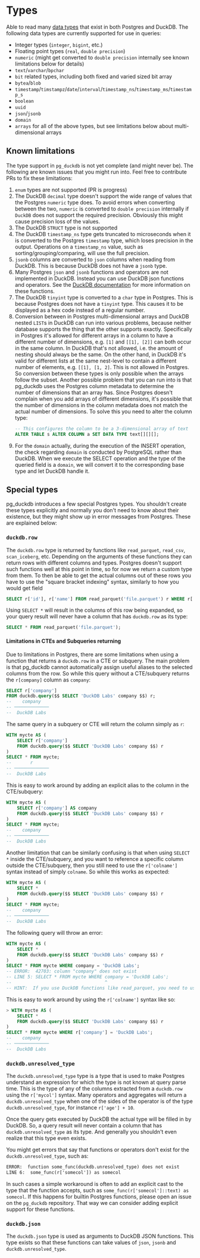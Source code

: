 # Types

Able to read many [data types](https://www.postgresql.org/docs/current/datatype.html) that exist in both Postgres and DuckDB. The following data types are currently supported for use in queries:

- Integer types (`integer`, `bigint`, etc.)
- Floating point types (`real`, `double precision`)
- `numeric` (might get converted to `double precision` internally see known limitations below for details)
- `text`/`varchar`/`bpchar`
- `bit` related types, including both fixed and varied sized bit array
- `bytea`/`blob`
- `timestamp`/`timstampz`/`date`/`interval`/`timestamp_ns`/`timestamp_ms`/`timestamp_s`
- `boolean`
- `uuid`
- `json`/`jsonb`
- `domain`
- `arrays` for all of the above types, but see limitations below about multi-dimensional arrays

## Known limitations

The type support in `pg_duckdb` is not yet complete (and might never be). The
following are known issues that you might run into. Feel free to contribute PRs
to fix these limitations:

1. `enum` types are not supported (PR is progress)
2. The DuckDB `decimal` type doesn't support the wide range of values that the Postgres `numeric` type does. To avoid errors when converting between the two, `numeric` is converted to `double precision` internally if `DuckDB` does not support the required precision. Obviously this might cause precision loss of the values.
3. The DuckDB `STRUCT` type is not supported
4. The DuckDB `timestamp_ns` type gets truncated to microseconds when it is converted to the Postgres `timestamp` type, which loses precision in the output. Operations on a `timestamp_ns` value, such as sorting/grouping/comparing, will use the full precision.
5. `jsonb` columns are converted to `json` columns when reading from DuckDB. This is because DuckDB does not have a `jsonb` type.
6. Many Postgres `json` and `jsonb` functions and operators are not implemented in DuckDB. Instead you can use DuckDB json functions and operators. See the [DuckDB documentation](https://duckdb.org/docs/data/json/json_functions) for more information on these functions.
7. The DuckDB `tinyint` type is converted to a `char` type in Postgres. This is because Postgres does not have a `tinyint` type. This causes it to be displayed as a hex code instead of a regular number.
8. Conversion between in Postgres multi-dimensional arrays and DuckDB nested `LIST`s in DuckDB can run into various problems, because neither database supports the thing that the other supports exactly. Specifically in Postgres it's allowed for different arrays in a column to have a different number of dimensions, e.g. `[1]` and `[[1], [2]]` can both occur in the same column. In DuckDB that's not allowed, i.e. the amount of nesting should always be the same. On the other hand, in DuckDB it's valid for different lists at the same nest-level to contain a different number of elements, e.g. `[[1], [1, 2]`. This is not allowed in Postgres. So conversion between these types is only possible when the arrays follow the subset. Another possible problem that you can run into is that pg_duckdb uses the Postgres column metadata to determine the number of dimensions that an array has. Since Postgres doesn't complain when you add arrays of different dimensions, it's possible that the number of dimensions in the column metadata does not match the actual number of dimensions. To solve this you need to alter the column type:
    ```sql
    -- This configures the column to be a 3-dimensional array of text
    ALTER TABLE s ALTER COLUMN a SET DATA TYPE text[][][];
    ```
9. For the `domain` actually, during the execution of the INSERT operation, the check regarding `domain` is conducted by PostgreSQL rather than DuckDB. When we execute the SELECT operation and the type of the queried field is a `domain`, we will convert it to the corresponding base type and let DuckDB handle it.

## Special types

pg_duckdb introduces a few special Postgres types. You shouldn't create these types explicitly and normally you don't need to know about their existence, but they might show up in error messages from Postgres. These are explained below:

### `duckdb.row`

The `duckdb.row` type is returned by functions like `read_parquet`, `read_csv`, `scan_iceberg`, etc. Depending on the arguments of these functions they can return rows with different columns and types. Postgres doesn't support such functions well at this point in time, so for now we return a custom type from them. To then be able to get the actual columns out of these rows you have to use the "square bracket indexing" syntax, similarly to how you would get field

```sql
SELECT r['id'], r['name'] FROM read_parquet('file.parquet') r WHERE r['age'] > 21;
```

Using `SELECT *` will result in the columns of this row being expanded, so your query result will never have a column that has `duckdb.row` as its type:

```sql
SELECT * FROM read_parquet('file.parquet');
```

#### Limitations in CTEs and Subqueries returning

Due to limitations in Postgres, there are some limitations when using a function that returns a `duckdb.row` in a CTE or subquery. The main problem is that pg_duckdb cannot automatically assign useful aliases to the selected columns from the row. So while this query without a CTE/subquery returns the `r[company]` column as `company`:

```sql
SELECT r['company']
FROM duckdb.query($$ SELECT 'DuckDB Labs' company $$) r;
--    company
-- ─────────────
--  DuckDB Labs
```

The same query in a subquery or CTE will return the column simply as `r`:

```sql
WITH mycte AS (
    SELECT r['company']
    FROM duckdb.query($$ SELECT 'DuckDB Labs' company $$) r
)
SELECT * FROM mycte;
--       r
-- ─────────────
--  DuckDB Labs
```

This is easy to work around by adding an explicit alias to the column in the CTE/subquery:

```sql
WITH mycte AS (
    SELECT r['company'] AS company
    FROM duckdb.query($$ SELECT 'DuckDB Labs' company $$) r
)
SELECT * FROM mycte;
--    company
-- ─────────────
--  DuckDB Labs
```

Another limitation that can be similarly confusing is that when using `SELECT *` inside the CTE/subquery, and you want to reference a specific column outside the CTE/subquery, then you still need to use the `r['colname']` syntax instead of simply `colname`. So while this works as expected:
```sql
WITH mycte AS (
    SELECT *
    FROM duckdb.query($$ SELECT 'DuckDB Labs' company $$) r
)
SELECT * FROM mycte;
--    company
-- ─────────────
--  DuckDB Labs
```

The following query will throw an error:

```sql
WITH mycte AS (
    SELECT *
    FROM duckdb.query($$ SELECT 'DuckDB Labs' company $$) r
)
SELECT * FROM mycte WHERE company = 'DuckDB Labs';
-- ERROR:  42703: column "company" does not exist
-- LINE 5: SELECT * FROM mycte WHERE company = 'DuckDB Labs';
--                                   ^
-- HINT:  If you use DuckDB functions like read_parquet, you need to use the r['colname'] syntax to use columns. If you're already doing that, maybe you forgot to to give the function the r alias.
```

This is easy to work around by using the `r['colname']` syntax like so:

```sql
> WITH mycte AS (
    SELECT *
    FROM duckdb.query($$ SELECT 'DuckDB Labs' company $$) r
)
SELECT * FROM mycte WHERE r['company'] = 'DuckDB Labs';
--    company
-- ─────────────
--  DuckDB Labs
```

### `duckdb.unresolved_type`

The `duckdb.unresolved_type` type is a type that is used to make Postgres understand an expression for which the type is not known at query parse time. This is the type of any of the columns extracted from a `duckdb.row` using the `r['mycol']` syntax. Many operators and aggregates will return a `duckdb.unresolved_type` when one of the sides of the operator is of the type `duckdb.unresolved_type`, for instance `r['age'] + 10`.

Once the query gets executed by DuckDB the actual type will be filled in by DuckDB. So, a query result will never contain a column that has `duckdb.unresolved_type` as its type. And generally you shouldn't even realize that this type even exists.

You might get errors that say that functions or operators don't exist for the `duckdb.unresolved_type`, such as:

```txt
ERROR:  function some_func(duckdb.unresolved_type) does not exist
LINE 6:  some_func(r['somecol']) as somecol
```

In such cases a simple workaround is often to add an explicit cast to the type that the function accepts, such as `some_func(r['somecol']::text) as somecol`. If this happens for builtin Postgres functions, please open an issue on the `pg_duckdb` repository. That way we can consider adding explicit support for these functions.

### `duckdb.json`

The `duckdb.json` type is used as arguments to DuckDB JSON functions. This type exists so that these functions can take values of `json`, `jsonb` and `duckdb.unresolved_type`.
